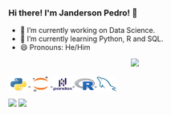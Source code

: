 ### Hi there! I'm Janderson Pedro! 👋

- 🔭 I’m currently working on Data Science.
- 🌱 I’m currently learning Python, R and SQL.
- 😄 Pronouns: He/Him

<div align="center">
  <a href="https://github.com/Jandersonpedro">
  <img height="180em" src="https://github-readme-stats.vercel.app/api?username=Jandersonpedro&show_icons=true&theme=dark&include_all_commits=true&count_private=true"/>
  <!---
  <img height="180em" src="https://github-readme-stats.vercel.app/api/top-langs/?username=Jandersonpedro&count_private=true&layout=compact&langs_count=7&theme=dark"/>
  -->
</div>
  
<div style="display: inline_block"><br>
  <img align="center" alt="Janderson-Python" height="30" width="40" src="https://raw.githubusercontent.com/devicons/devicon/master/icons/python/python-original.svg">
  <img align="center" alt="Janderson-Jupyter" height="30" width="40" src="https://raw.githubusercontent.com/devicons/devicon/master/icons/jupyter/jupyter-original.svg">
  <img align="center" alt="Janderson-Pandas" height="30" width="40" src="https://raw.githubusercontent.com/devicons/devicon/master/icons/pandas/pandas-original-wordmark.svg">
  <img align="center" alt="Janderson-R" height="30" width="40" src="https://raw.githubusercontent.com/devicons/devicon/master/icons/r/r-original.svg">
  <img align="center" alt="Janderson-MySQL" height="30" width="40" src="https://raw.githubusercontent.com/devicons/devicon/master/icons/mysql/mysql-original.svg">
  
  
</div>
  
<div> 

  <a href = "mailto:jandersonpedro1@gmail.com"><img src="https://img.shields.io/badge/Gmail-D14836?style=for-the-badge&logo=gmail&logoColor=white" target="_blank"></a>
  <a href="https://www.linkedin.com/in/jandersonpedrods/" target="_blank"><img src="https://img.shields.io/badge/-LinkedIn-%230077B5?style=for-the-badge&logo=linkedin&logoColor=white" target="_blank"></a>

